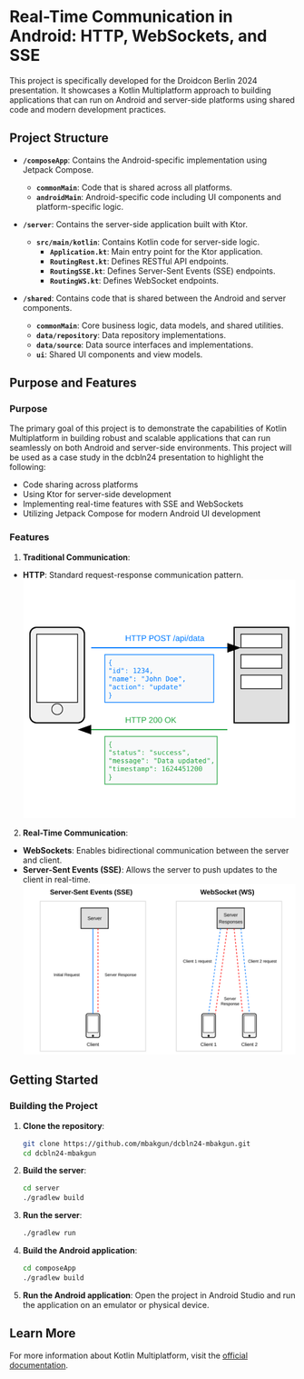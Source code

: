 # Real-Time Communication in Android: HTTP, WebSockets, and SSE

This project is specifically developed for the Droidcon Berlin 2024 presentation. It showcases a Kotlin Multiplatform approach to building applications that can run on Android and server-side platforms using shared code and modern development practices.

## Project Structure

- **`/composeApp`**: Contains the Android-specific implementation using Jetpack Compose.
  - **`commonMain`**: Code that is shared across all platforms.
  - **`androidMain`**: Android-specific code including UI components and platform-specific logic.

- **`/server`**: Contains the server-side application built with Ktor.
  - **`src/main/kotlin`**: Contains Kotlin code for server-side logic.
    - **`Application.kt`**: Main entry point for the Ktor application.
    - **`RoutingRest.kt`**: Defines RESTful API endpoints.
    - **`RoutingSSE.kt`**: Defines Server-Sent Events (SSE) endpoints.
    - **`RoutingWS.kt`**: Defines WebSocket endpoints.

- **`/shared`**: Contains code that is shared between the Android and server components.
  - **`commonMain`**: Core business logic, data models, and shared utilities.
  - **`data/repository`**: Data repository implementations.
  - **`data/source`**: Data source interfaces and implementations.
  - **`ui`**: Shared UI components and view models.

## Purpose and Features

### Purpose

The primary goal of this project is to demonstrate the capabilities of Kotlin Multiplatform in building robust and scalable applications that can run seamlessly on both Android and server-side environments. This project will be used as a case study in the dcbln24 presentation to highlight the following:

- Code sharing across platforms
- Using Ktor for server-side development
- Implementing real-time features with SSE and WebSockets
- Utilizing Jetpack Compose for modern Android UI development

### Features

1. **Traditional Communication**:
  - **HTTP**: Standard request-response communication pattern.
![HTTP Communication](./assets/anim-http.svg)

2. **Real-Time Communication**:
- **WebSockets**: Enables bidirectional communication between the server and client.
- **Server-Sent Events (SSE)**: Allows the server to push updates to the client in real-time.
![Real-time Animation](./assets/anim-real.svg)

## Getting Started

### Building the Project

1. **Clone the repository**:
    ```bash
    git clone https://github.com/mbakgun/dcbln24-mbakgun.git
    cd dcbln24-mbakgun
    ```

2. **Build the server**:
    ```bash
    cd server
    ./gradlew build
    ```

3. **Run the server**:
    ```bash
    ./gradlew run
    ```

4. **Build the Android application**:
    ```bash
    cd composeApp
    ./gradlew build
    ```

5. **Run the Android application**:
   Open the project in Android Studio and run the application on an emulator or physical device.

## Learn More

For more information about Kotlin Multiplatform, visit the [official documentation](https://www.jetbrains.com/help/kotlin-multiplatform-dev/get-started.html).
